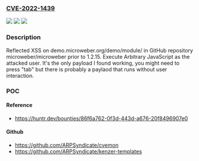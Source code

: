 ### [CVE-2022-1439](https://cve.mitre.org/cgi-bin/cvename.cgi?name=CVE-2022-1439)
![](https://img.shields.io/static/v1?label=Product&message=microweber%2Fmicroweber&color=blue)
![](https://img.shields.io/static/v1?label=Version&message=n%2Fa&color=blue)
![](https://img.shields.io/static/v1?label=Vulnerability&message=CWE-79%20Improper%20Neutralization%20of%20Input%20During%20Web%20Page%20Generation%20('Cross-site%20Scripting')&color=brighgreen)

### Description

Reflected XSS on demo.microweber.org/demo/module/ in GitHub repository microweber/microweber prior to 1.2.15. Execute Arbitrary JavaScript as the attacked user. It's the only payload I found working, you might need to press "tab" but there is probably a paylaod that runs without user interaction.

### POC

#### Reference
- https://huntr.dev/bounties/86f6a762-0f3d-443d-a676-20f8496907e0

#### Github
- https://github.com/ARPSyndicate/cvemon
- https://github.com/ARPSyndicate/kenzer-templates

